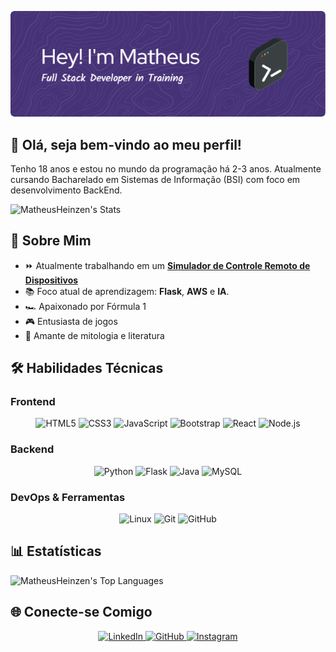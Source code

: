 ![Header](./github-header-image.png)

## 👋 Olá, seja bem-vindo ao meu perfil!

Tenho 18 anos e estou no mundo da programação há 2-3 anos. Atualmente cursando Bacharelado em Sistemas de Informação (BSI) com foco em desenvolvimento BackEnd.

![MatheusHeinzen's Stats](https://github-readme-stats.vercel.app/api?username=MatheusHeinzen&theme=nightowl&show_icons=true&hide_border=true&count_private=true)

## 🚀 Sobre Mim

- ⏩ Atualmente trabalhando em um [**Simulador de Controle Remoto de Dispositivos**](https://github.com/MatheusHeinzen/Controle-Remoto-de-Dispositivos)
- 📚 Foco atual de aprendizagem: **Flask**, **AWS** e **IA**.
- 🏎️ Apaixonado por Fórmula 1
- 🎮 Entusiasta de jogos
- 📖 Amante de mitologia e literatura

## 🛠️ Habilidades Técnicas

### Frontend
<div align="center">
  <img src="https://profilinator.rishav.dev/skills-assets/html5-original-wordmark.svg" alt="HTML5" height="40" title="HTML5"/>
  <img src="https://profilinator.rishav.dev/skills-assets/css3-original-wordmark.svg" alt="CSS3" height="40" title="CSS3"/>
  <img src="https://profilinator.rishav.dev/skills-assets/javascript-original.svg" alt="JavaScript" height="40" title="JavaScript"/>
  <img src="https://profilinator.rishav.dev/skills-assets/bootstrap-plain.svg" alt="Bootstrap" height="40" title="Bootstrap"/>
  <img src="https://profilinator.rishav.dev/skills-assets/react-original-wordmark.svg" alt="React" height="40" title="React"/>
  <img src="https://profilinator.rishav.dev/skills-assets/nodejs-original-wordmark.svg" alt="Node.js" height="40" title="Node.js"/>
</div>

### Backend
<div align="center">
  <img src="https://profilinator.rishav.dev/skills-assets/python-original.svg" alt="Python" height="40" title="Python"/>
  <img src="https://profilinator.rishav.dev/skills-assets/flask.png" alt="Flask" height="40" title="Flask"/>
  <img src="https://profilinator.rishav.dev/skills-assets/java-original-wordmark.svg" alt="Java" height="40" title="Java"/>
  <img src="https://profilinator.rishav.dev/skills-assets/mysql-original-wordmark.svg" alt="MySQL" height="40" title="MySQL"/>
</div>

### DevOps & Ferramentas
<div align="center">
  <img src="https://profilinator.rishav.dev/skills-assets/linux-original.svg" alt="Linux" height="40" title="Linux"/>
  <img src="https://profilinator.rishav.dev/skills-assets/git-scm-icon.svg" alt="Git" height="40" title="Git"/>
  <img src="https://cdn-icons-png.flaticon.com/512/25/25231.png" alt="GitHub" height="40" title="GitHub"/>
</div>

## 📊 Estatísticas

![MatheusHeinzen's Top Languages](https://github-readme-stats.vercel.app/api/top-langs/?username=MatheusHeinzen&theme=nightowl&show_icons=true&hide_border=true&layout=compact)

## 🌐 Conecte-se Comigo

<div align="center">
  <a href="https://linkedin.com/in/matheus-heinzen" target="_blank">
    <img src="https://img.shields.io/badge/LinkedIn-0077B5?style=for-the-badge&logo=linkedin&logoColor=white" alt="LinkedIn"/>
  </a>
  <a href="https://github.com/MatheusHeinzen" target="_blank">
    <img src="https://img.shields.io/badge/GitHub-100000?style=for-the-badge&logo=github&logoColor=white" alt="GitHub"/>
  </a>
  <a href="https://instagram.com/_matheus.heinzen" target="_blank">
    <img src="https://img.shields.io/badge/Instagram-E4405F?style=for-the-badge&logo=instagram&logoColor=white" alt="Instagram"/>
  </a>
</div>
